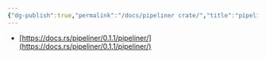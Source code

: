 ```yaml
---
{"dg-publish":true,"permalink":"/docs/pipeliner crate/","title":"pipeliner crate"}
---
```


- [https://docs.rs/pipeliner/0.1.1/pipeliner/](https://docs.rs/pipeliner/0.1.1/pipeliner/)
